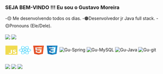 ### SEJA BEM-VINDO !!! Eu sou o Gustavo Moreira

-🟡 Me desenvolvendo todos os dias.
-🟤Desenvolvedor jr Java full stack. 
-🟡Pronouns (Ele/Dele).

<div 
  <a href="https://github.com/GuMore">
  <img height="180em" src="https://github-readme-stats.vercel.app/api?username=GuMore&show_icons=true&theme=maroongold&include_all_commits=true&count_private=true"/>
  <img height="180em" src="https://github-readme-stats.vercel.app/api/top-langs/?username=GuMore&layout=compact&langs_count=7&theme=maroongold"/>
</div>

<div style="display: inline_block"><br>
  <img align="center" alt="Rafa-Js" height="30" width="40" src="https://raw.githubusercontent.com/devicons/devicon/master/icons/javascript/javascript-plain.svg">
  
  <img align="center" alt="Gu-React" height="30" width="40" src="https://raw.githubusercontent.com/devicons/devicon/master/icons/react/react-original.svg">
  <img align="center" alt="Gu-HTML" height="30" width="40" src="https://raw.githubusercontent.com/devicons/devicon/master/icons/html5/html5-original.svg">
  <img align="center" alt="Gu-CSS" height="30" width="40" src="https://raw.githubusercontent.com/devicons/devicon/master/icons/css3/css3-original.svg">
  <img alingn="center" alt="Gu-Spring" height="40" width="55" src="https://cdn.jsdelivr.net/gh/devicons/devicon/icons/spring/spring-original.svg" />
  <img alingn="center" alt="Gu-MySQL" height="40" width="55" src="https://cdn.jsdelivr.net/gh/devicons/devicon/icons/mysql/mysql-original.svg" />
  <img alingn="center" alt="Gu-Java" height="40" width="55" src="https://cdn.jsdelivr.net/gh/devicons/devicon/icons/java/java-original.svg" />
  <img alingn="center" alt="Gu-git" height="40" width="55" src="https://cdn.jsdelivr.net/gh/devicons/devicon/icons/git/git-original.svg" />
  

</div>

##

<div>  
  <a href="https://instagram.com/Gu_More_" target="_blank"><img src="https://img.shields.io/badge/-Instagram-%23E4405F?style=for-the-badge&logo=instagram&logoColor=white" target="_blank"></a>
  <a href = "mailto:gustavoglm1405@gmail.com"><img src="https://img.shields.io/badge/-Gmail-%23333?style=for-the-badge&logo=gmail&logoColor=white" target="_blank"></a>
  <a href="https://www.linkedin.com/in/gustavo-moreira-813268227/" target="_blank"><img src="https://img.shields.io/badge/-LinkedIn-%230077B5?style=for-the-badge&logo=linkedin&logoColor=white" target="_blank"></a> 
  
  </div>  
 
 
